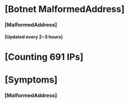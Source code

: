 # [Botnet MalformedAddress]
### [MalformedAddress]
#### [Updated every 2~3 hours]

# [Counting 691 IPs]

# [Symptoms] 
###   [MalformedAddress]
